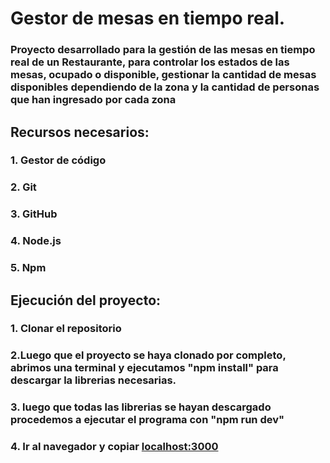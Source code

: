 # Gestor de mesas en tiempo real.

### Proyecto desarrollado para la gestión de las mesas en tiempo real de un Restaurante, para controlar los estados de las mesas, ocupado o disponible, gestionar la cantidad de mesas disponibles dependiendo de la zona y la cantidad de personas que han ingresado por cada zona

## Recursos necesarios:
### 1. Gestor de código
### 2. Git
### 3. GitHub
### 4. Node.js
### 5. Npm 

## Ejecución del proyecto: 
### 1. Clonar el repositorio
### 2.Luego que el proyecto se haya clonado por completo, abrimos una terminal y ejecutamos "npm install" para descargar la librerias necesarias.
### 3. luego que todas las librerias se hayan descargado procedemos a ejecutar el programa con "npm run dev"
### 4. Ir al navegador y copiar [localhost:3000](http://localhost:3000)


